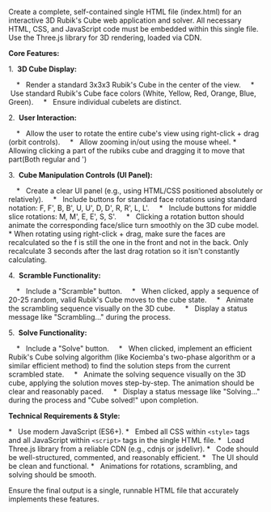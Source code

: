 Create a complete, self-contained single HTML file (index.html) for an interactive 3D Rubik's Cube web application and solver. All necessary HTML, CSS, and JavaScript code must be embedded within this single file. Use the Three.js library for 3D rendering, loaded via CDN.

**Core Features:**


1.  **3D Cube Display:**

    *   Render a standard 3x3x3 Rubik's Cube in the center of the view.
    *   Use standard Rubik's Cube face colors (White, Yellow, Red, Orange, Blue, Green).
    *   Ensure individual cubelets are distinct.

2.  **User Interaction:**

    *   Allow the user to rotate the entire cube's view using right-click + drag (orbit controls).
    *   Allow zooming in/out using the mouse wheel.
    *   Allowing clicking a part of the rubiks cube and dragging it to move that part(Both regular and ')

3.  **Cube Manipulation Controls (UI Panel):**

    *   Create a clear UI panel (e.g., using HTML/CSS positioned absolutely or relatively).
    *   Include buttons for standard face rotations using standard notation: F, F', B, B', U, U', D, D', R, R', L, L'.
    *   Include buttons for middle slice rotations: M, M', E, E', S, S'.
    *   Clicking a rotation button should animate the corresponding face/slice turn smoothly on the 3D cube model.
    *   When rotating using right-click + drag, make sure the faces are recalculated so the f is still the one in the front and not in the back. Only recalculate 3 seconds after the last drag rotation so it isn't constantly calculating.

4.  **Scramble Functionality:**

    *   Include a "Scramble" button.
    *   When clicked, apply a sequence of 20-25 random, valid Rubik's Cube moves to the cube state.
    *   Animate the scrambling sequence visually on the 3D cube.
    *   Display a status message like "Scrambling..." during the process.

5.  **Solve Functionality:**

    *   Include a "Solve" button.
    *   When clicked, implement an efficient Rubik's Cube solving algorithm (like Kociemba's two-phase algorithm or a similar efficient method) to find the solution steps from the current scrambled state.
    *   Animate the solving sequence visually on the 3D cube, applying the solution moves step-by-step. The animation should be clear and reasonably paced.
    *   Display a status message like "Solving..." during the process and "Cube solved!" upon completion.


**Technical Requirements & Style:**

*   Use modern JavaScript (ES6+).
*   Embed all CSS within `<style>` tags and all JavaScript within `<script>` tags in the single HTML file.
*   Load Three.js library from a reliable CDN (e.g., cdnjs or jsdelivr).
*   Code should be well-structured, commented, and reasonably efficient.
*   The UI should be clean and functional.
*   Animations for rotations, scrambling, and solving should be smooth.



Ensure the final output is a single, runnable HTML file that accurately implements these features.
